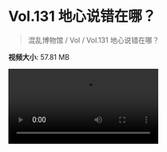 # Vol.131 地心说错在哪？

> 混乱博物馆 / Vol / Vol.131 地心说错在哪？

**视频大小**: 57.81 MB

<div class="video"><video src="https://file.hsyhx.top/archive/混乱博物馆/Vol/131.mp4" controls preload>🤔 您的浏览器不支持 video 标签</video></div>